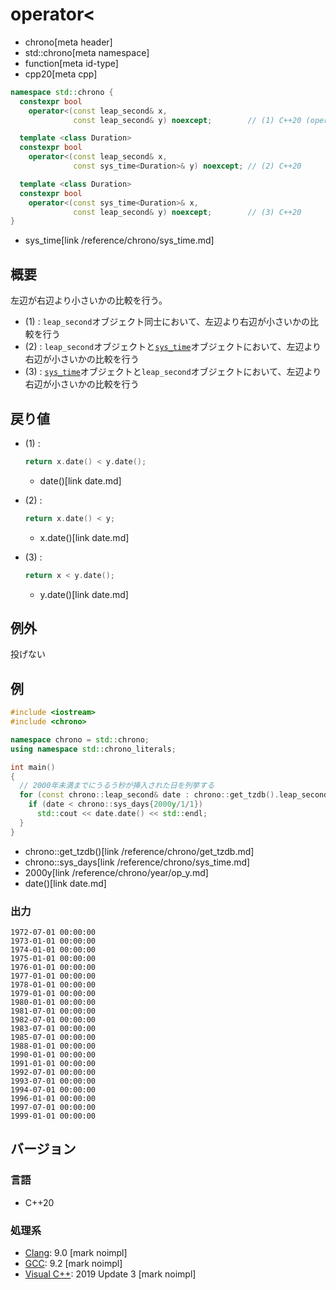 # operator<
* chrono[meta header]
* std::chrono[meta namespace]
* function[meta id-type]
* cpp20[meta cpp]

```cpp
namespace std::chrono {
  constexpr bool
    operator<(const leap_second& x,
              const leap_second& y) noexcept;        // (1) C++20 (operator<=>により使用可能)

  template <class Duration>
  constexpr bool
    operator<(const leap_second& x,
              const sys_time<Duration>& y) noexcept; // (2) C++20

  template <class Duration>
  constexpr bool
    operator<(const sys_time<Duration>& x,
              const leap_second& y) noexcept;        // (3) C++20
}
```
* sys_time[link /reference/chrono/sys_time.md]

## 概要
左辺が右辺より小さいかの比較を行う。

- (1) : `leap_second`オブジェクト同士において、左辺より右辺が小さいかの比較を行う
- (2) : `leap_second`オブジェクトと[`sys_time`](/reference/chrono/sys_time.md)オブジェクトにおいて、左辺より右辺が小さいかの比較を行う
- (3) : [`sys_time`](/reference/chrono/sys_time.md)オブジェクトと`leap_second`オブジェクトにおいて、左辺より右辺が小さいかの比較を行う


## 戻り値
- (1) :
    ```cpp
    return x.date() < y.date();
    ```
    * date()[link date.md]

- (2) :
    ```cpp
    return x.date() < y;
    ```
    * x.date()[link date.md]

- (3) :
    ```cpp
    return x < y.date();
    ```
    * y.date()[link date.md]


## 例外
投げない


## 例
```cpp example
#include <iostream>
#include <chrono>

namespace chrono = std::chrono;
using namespace std::chrono_literals;

int main()
{
  // 2000年未満までにうるう秒が挿入された日を列挙する
  for (const chrono::leap_second& date : chrono::get_tzdb().leap_seconds) {
    if (date < chrono::sys_days{2000y/1/1})
      std::cout << date.date() << std::endl;
  }
}
```
* chrono::get_tzdb()[link /reference/chrono/get_tzdb.md]
* chrono::sys_days[link /reference/chrono/sys_time.md]
* 2000y[link /reference/chrono/year/op_y.md]
* date()[link date.md]

### 出力
```
1972-07-01 00:00:00
1973-01-01 00:00:00
1974-01-01 00:00:00
1975-01-01 00:00:00
1976-01-01 00:00:00
1977-01-01 00:00:00
1978-01-01 00:00:00
1979-01-01 00:00:00
1980-01-01 00:00:00
1981-07-01 00:00:00
1982-07-01 00:00:00
1983-07-01 00:00:00
1985-07-01 00:00:00
1988-01-01 00:00:00
1990-01-01 00:00:00
1991-01-01 00:00:00
1992-07-01 00:00:00
1993-07-01 00:00:00
1994-07-01 00:00:00
1996-01-01 00:00:00
1997-07-01 00:00:00
1999-01-01 00:00:00
```


## バージョン
### 言語
- C++20

### 処理系
- [Clang](/implementation.md#clang): 9.0 [mark noimpl]
- [GCC](/implementation.md#gcc): 9.2 [mark noimpl]
- [Visual C++](/implementation.md#visual_cpp): 2019 Update 3 [mark noimpl]
